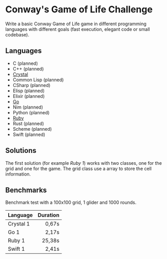 # Conway's Game of Life Challenge

Write a basic Conway Game of Life game in different programming languages with different goals (fast execution, elegant code or small codebase).

## Languages

- C (planned)
- C++ (planned)
- [Crystal](/crystal/README.md)
- Common Lisp (planned)
- CSharp (planned)
- Elisp (planned)
- Elixir (planned)
- [Go](/go/README.md)
- Nim (planned)
- Python (planned)
- [Ruby](/ruby/README.md)
- Rust (planned)
- Scheme (planned)
- Swift (planned)

## Solutions

The first solution (for example *Ruby 1*) works with two classes, one for the grid and one for the game. The grid class use a array to store the cell information.

## Benchmarks

Benchmark test with a 100x100 grid, 1 glider and 1000 rounds.

| Language  | Duration |
|-----------|---------:|
| Crystal 1 |  0,67s   |
| Go 1      |  2,17s   |
| Ruby 1    | 25,38s   |
| Swift 1   |  2,41s   |
